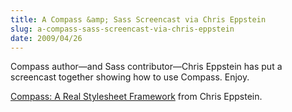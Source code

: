 ```yaml
---
title: A Compass &amp; Sass Screencast via Chris Eppstein
slug: a-compass-sass-screencast-via-chris-eppstein
date: 2009/04/26
---
```


[Compass: A Real Stylesheet Framework]: http://vimeo.com/4335944

Compass author—and Sass contributor—Chris Eppstein has put a screencast together showing how to use Compass. Enjoy.

<div class='flash'>
  <object data='http://vimeo.com/moogaloop.swf?clip_id=4335944&amp;server=vimeo.com&amp;show_title=1&amp;show_byline=1&amp;show_portrait=0&amp;color=00ADEF&amp;fullscreen=1' height='225' type='application/x-shockwave-flash' width='400'>
    <param name='allowfullscreen' value='true' />
    <param name='allowscriptaccess' value='always' />
    <param name='src' value='http://vimeo.com/moogaloop.swf?clip_id=4335944&amp;server=vimeo.com&amp;show_title=1&amp;show_byline=1&amp;show_portrait=0&amp;color=00ADEF&amp;fullscreen=1' />
  </object>
</div>

[Compass: A Real Stylesheet Framework] from Chris Eppstein.